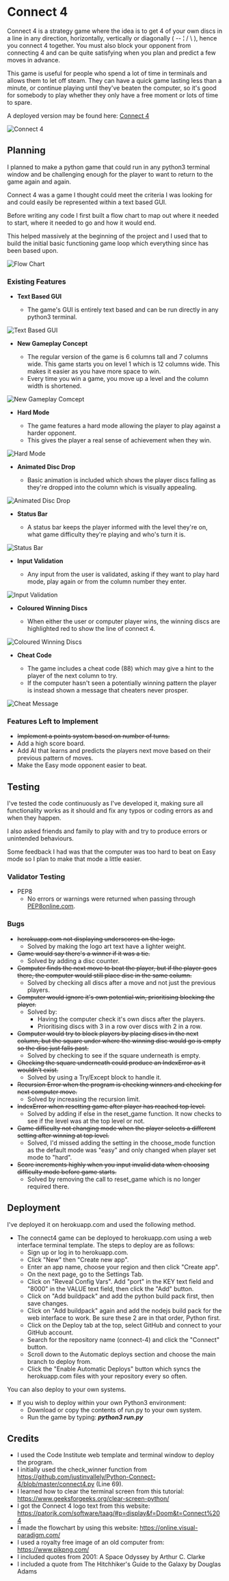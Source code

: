# Connect 4

Connect 4 is a strategy game where the idea is to get 4 of your own discs in a line in any direction, horizontally, vertically or diagonally ( -- ¦ / \ ), hence you connect 4 together. You must also block your opponent from connecting 4 and can be quite satisfying when you plan and predict a few moves in advance.

This game is useful for people who spend a lot of time in terminals and allows them to let off steam. They can have a quick game lasting less than a minute, or continue playing until they've beaten the computer, so it's good for somebody to play whether they only have a free moment or lots of time to spare.

A deployed version may be found here: [Connect 4](http://my-connect-4.herokuapp.com/)

![Connect 4](https://github.com/MadStu/connect-4/raw/main/assets/images/web-page.png)

## Planning 

I planned to make a python game that could run in any python3 terminal window and be challenging enough for the player to want to return to the game again and again.

Connect 4 was a game I thought could meet the criteria I was looking for and could easily be represented within a text based GUI.

Before writing any code I first built a flow chart to map out where it needed to start, where it needed to go and how it would end.

This helped massively at the beginning of the project and I used that to build the initial basic functioning game loop which everything since has been based upon.

![Flow Chart](https://github.com/MadStu/connect-4/raw/main/assets/images/flow-chart.png)

### Existing Features

- __Text Based GUI__

  - The game's GUI is entirely text based and can be run directly in any python3 terminal.

![Text Based GUI](https://github.com/MadStu/connect-4/raw/main/assets/images/text-based-gui.png)

- __New Gameplay Concept__

  - The regular version of the game is 6 columns tall and 7 columns wide. This game starts you on level 1 which is 12 columns wide. This makes it easier as you have more space to win.
  - Every time you win a game, you move up a level and the column width is shortened.

![New Gameplay Comcept](https://github.com/MadStu/connect-4/raw/main/assets/images/new-game-concept.png)

- __Hard Mode__

  - The game features a hard mode allowing the player to play against a harder opponent.
  - This gives the player a real sense of achievement when they win. 

![Hard Mode](https://github.com/MadStu/connect-4/raw/main/assets/images/hard-mode.png)

- __Animated Disc Drop__

  - Basic animation is included which shows the player discs falling as they're dropped into the column which is visually appealing.

![Animated Disc Drop](https://github.com/MadStu/connect-4/raw/main/assets/images/animated-disc-drop.png)

- __Status Bar__

  - A status bar keeps the player informed with the level they're on, what game difficulty they're playing and who's turn it is.

![Status Bar](https://github.com/MadStu/connect-4/raw/main/assets/images/status-bar.png)

- __Input Validation__

  - Any input from the user is validated, asking if they want to play hard mode, play again or from the column number they enter.

![Input Validation](https://github.com/MadStu/connect-4/raw/main/assets/images/input-validation.png)

- __Coloured Winning Discs__

  - When either the user or computer player wins, the winning discs are highlighted red to show the line of connect 4.

![Coloured Winning Discs](https://github.com/MadStu/connect-4/raw/main/assets/images/coloured-winning-discs.png)

- __Cheat Code__

  - The game includes a cheat code (88) which may give a hint to the player of the next column to try.
  - If the computer hasn't seen a potentially winning pattern the player is instead shown a message that cheaters never prosper.

![Cheat Message](https://github.com/MadStu/connect-4/raw/main/assets/images/cheat-message.png)

### Features Left to Implement

- ~~Implement a points system based on number of turns.~~
- Add a high score board.
- Add AI that learns and predicts the players next move based on their previous pattern of moves.
- Make the Easy mode opponent easier to beat.

## Testing

I've tested the code continuously as I've developed it, making sure all functionality works as it should and fix any typos or coding errors as and when they happen.

I also asked friends and family to play with and try to produce errors or unintended behaviours.

Some feedback I had was that the computer was too hard to beat on Easy mode so I plan to make that mode a little easier.

### Validator Testing 

- PEP8
  - No errors or warnings were returned when passing through [PEP8online.com](http://pep8online.com/).

### Bugs

- ~~herokuapp.com not displaying underscores on the logo.~~
  - Solved by making the logo art text have a lighter weight.
- ~~Game would say there's a winner if it was a tie.~~
  - Solved by adding a disc counter.
- ~~Computer finds the next move to beat the player, but if the player goes there, the computer would still place disc in the same column.~~
  - Solved by checking all discs after a move and not just the previous players.
- ~~Computer would ignore it's own potential win, prioritising blocking the player.~~
  - Solved by: 
    - Having the computer check it's own discs after the players.
    - Prioritising discs with 3 in a row over discs with 2 in a row.
- ~~Computer would try to block players by placing discs in the next column, but the square under where the winning disc would go is empty so the disc just falls past.~~
  - Solved by checking to see if the square underneath is empty.
- ~~Checking the square underneath could produce an IndexError as it wouldn't exist.~~
  - Solved by using a Try/Except block to handle it.
- ~~Recursion Error when the program is checking winners and checking for next computer move.~~
  - Solved by increasing the recursion limit.
- ~~IndexError when resetting game after player has reached top level.~~
  - Solved by adding if else in the reset_game function. It now checks to see if the level was at the top level or not.
- ~~Game difficulty not changing mode when the player selects a different setting after winning at top level.~~
  - Solved, I'd missed adding the setting in the choose_mode function as the default mode was "easy" and only changed when player set mode to "hard".
- ~~Score increments highly when you input invalid data when choosing difficulty mode before game starts.~~
  - Solved by removing the call to reset_game which is no longer required there.

## Deployment

I've deployed it on herokuapp.com and used the following method.

- The connect4 game can be deployed to herokuapp.com using a web interface terminal template. The steps to deploy are as follows: 
    - Sign up or log in to herokuapp.com.
    - Click "New" then "Create new app".
    - Enter an app name, choose your region and then click "Create app".
    - On the next page, go to the Settings Tab.
    - Click on "Reveal Config Vars". Add "port" in the KEY text field and "8000" in the VALUE text field, then click the "Add" button.
    - Click on "Add buildpack" and add the python build pack first, then save changes.
    - Click on "Add buildpack" again and add the nodejs build pack for the web interface to work. Be sure these 2 are in that order, Python first.
    - Click on the Deploy tab at the top, select GitHub and connect to your GitHub account.
    - Search for the repository name (connect-4) and click the "Connect" button.
    - Scroll down to the Automatic deploys section and choose the main branch to deploy from.
    - Click the "Enable Automatic Deploys" button which syncs the herokuapp.com files with your repository every so often.

You can also deploy to your own systems.

- If you wish to deploy within your own Python3 environment:
    - Download or copy the contents of run.py to your own system.
    - Run the game by typing: ***__python3 run.py__***

## Credits 

- I used the Code Institute web template and terminal window to deploy the program.
- I initially used the check_winner function from https://github.com/justinvallely/Python-Connect-4/blob/master/connect4.py (Line 69).
- I learned how to clear the terminal screen from this tutorial: https://www.geeksforgeeks.org/clear-screen-python/
- I got the Connect 4 logo text from this website: https://patorjk.com/software/taag/#p=display&f=Doom&t=Connect%204
- I made the flowchart by using this website:  https://online.visual-paradigm.com/
- I used a royalty free image of an old computer from: https://www.pikpng.com/
- I included quotes from 2001: A Space Odyssey by Arthur C. Clarke
- I included a quote from The Hitchhiker's Guide to the Galaxy by Douglas Adams
